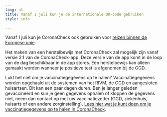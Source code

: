 ```yaml
---
lang: nl
title: Vanaf 1 juli kun je de internationale QR-code gebruiken
style: info

---
```

Vanaf 1 juli kun je CoronaCheck ook gebruiken voor <a href="https://www.rijksoverheid.nl/onderwerpen/coronavirus-vaccinatie/vraag-en-antwoord/wat-is-het-eu-digitaal-corona-certificaat" target="_blank" rel="noopener noreferrer">reizen binnen de Europese unie</a>.

Het maken van een herstelbewijs met CoronaCheck zal mogelijk zijn vanaf versie 2.1 van de CoronaCheck-app. Deze versie van de app komt in de loop van de dag beschikbaar in de app stores. Een herstelbewijs kan alleen gemaakt worden wanneer je positieve test is afgenomen bij de GGD.

Lukt het niet om je vaccinatiegegevens op te halen? Vaccinatiegegevens worden opgehaald uit de systemen van het RIVM, de GGD en aangesloten huisartsen. Dit kan een paar dagen duren.
Ben je langer geleden gevaccineerd en kun je geen gegevens ophalen of kloppen de gegevens niet, neem dan contact op met uw vaccinatiezetter (GGD,  ziekenhuis, huisarts of een andere zorginstelling). <a href="http://www.rijksoverheid.nl/coronabewijs-hulp" target="_blank" rel="noopener noreferrer">Lees hier wat je kunt doen om je vaccinatiegegevens op te halen in CoronaCheck</a>.